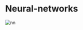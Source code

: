 # Neural-networks

![nn](https://user-images.githubusercontent.com/89722385/143810698-ab46fd57-52f0-40bd-b884-0ed397531ca3.jpeg)
